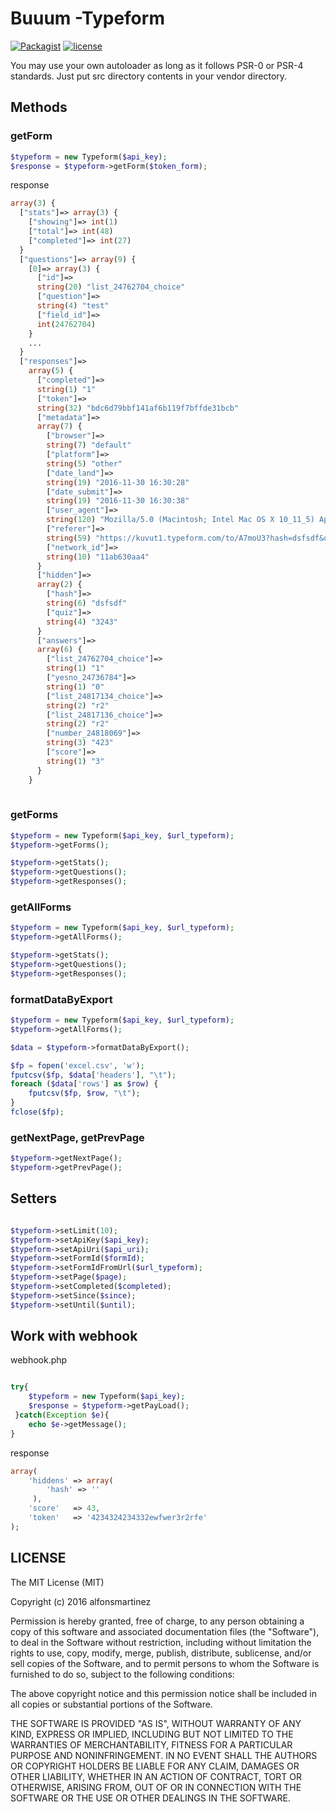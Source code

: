 Buuum -Typeform
=======================================

[![Packagist](https://poser.pugx.org/buuum/typeform/v/stable)](https://packagist.org/packages/buuum/typeform)
[![license](https://img.shields.io/github/license/mashape/apistatus.svg?maxAge=2592000)](#license)

You may use your own autoloader as long as it follows PSR-0 or PSR-4 standards. Just put src directory contents in your vendor directory.

## Methods

### getForm
```php
$typeform = new Typeform($api_key);
$response = $typeform->getForm($token_form);
```
response
```php
array(3) {
  ["stats"]=> array(3) {
    ["showing"]=> int(1)
    ["total"]=> int(48)
    ["completed"]=> int(27)
  }
  ["questions"]=> array(9) {
    [0]=> array(3) {
      ["id"]=>
      string(20) "list_24762704_choice"
      ["question"]=>
      string(4) "test"
      ["field_id"]=>
      int(24762704)
    }
    ... 
  }
  ["responses"]=>
    array(5) {
      ["completed"]=>
      string(1) "1"
      ["token"]=>
      string(32) "bdc6d79bbf141af6b119f7bffde31bcb"
      ["metadata"]=>
      array(7) {
        ["browser"]=>
        string(7) "default"
        ["platform"]=>
        string(5) "other"
        ["date_land"]=>
        string(19) "2016-11-30 16:30:28"
        ["date_submit"]=>
        string(19) "2016-11-30 16:30:38"
        ["user_agent"]=>
        string(120) "Mozilla/5.0 (Macintosh; Intel Mac OS X 10_11_5) AppleWebKit/537.36 (KHTML, like Gecko) Chrome/54.0.2840.98 Safari/537.36"
        ["referer"]=>
        string(59) "https://kuvut1.typeform.com/to/A7moU3?hash=dsfsdf&quiz=3243"
        ["network_id"]=>
        string(10) "11ab630aa4"
      }
      ["hidden"]=>
      array(2) {
        ["hash"]=>
        string(6) "dsfsdf"
        ["quiz"]=>
        string(4) "3243"
      }
      ["answers"]=>
      array(6) {
        ["list_24762704_choice"]=>
        string(1) "1"
        ["yesno_24736784"]=>
        string(1) "0"
        ["list_24817134_choice"]=>
        string(2) "r2"
        ["list_24817136_choice"]=>
        string(2) "r2"
        ["number_24818069"]=>
        string(3) "423"
        ["score"]=>
        string(1) "3"
      }
    }
    
```

### getForms
```php
$typeform = new Typeform($api_key, $url_typeform);
$typeform->getForms();

$typeform->getStats();
$typeform->getQuestions();
$typeform->getResponses();
```

### getAllForms
```php
$typeform = new Typeform($api_key, $url_typeform);
$typeform->getAllForms();

$typeform->getStats();
$typeform->getQuestions();
$typeform->getResponses();
```

### formatDataByExport
```php
$typeform = new Typeform($api_key, $url_typeform);
$typeform->getAllForms();

$data = $typeform->formatDataByExport();

$fp = fopen('excel.csv', 'w');
fputcsv($fp, $data['headers'], "\t");
foreach ($data['rows'] as $row) {
    fputcsv($fp, $row, "\t");
}
fclose($fp);

```

### getNextPage, getPrevPage
```php
$typeform->getNextPage();
$typeform->getPrevPage();
```

## Setters

```php

$typeform->setLimit(10);
$typeform->setApiKey($api_key);
$typeform->setApiUri($api_uri);
$typeform->setFormId($formId);
$typeform->setFormIdFromUrl($url_typeform);
$typeform->setPage($page);
$typeform->setCompleted($completed);
$typeform->setSince($since);
$typeform->setUntil($until);

```

## Work with webhook
webhook.php
```php

try{
    $typeform = new Typeform($api_key);
    $response = $typeform->getPayLoad();
 }catch(Exception $e){
    echo $e->getMessage();
}

```

response

```php
array(
    'hiddens' => array(
        'hash' => ''
     ),
    'score'   => 43,
    'token'   => '4234324234332ewfwer3r2rfe'
);
```


## LICENSE

The MIT License (MIT)

Copyright (c) 2016 alfonsmartinez

Permission is hereby granted, free of charge, to any person obtaining a copy of this software and associated documentation files (the "Software"), to deal in the Software without restriction, including without limitation the rights to use, copy, modify, merge, publish, distribute, sublicense, and/or sell copies of the Software, and to permit persons to whom the Software is furnished to do so, subject to the following conditions:

The above copyright notice and this permission notice shall be included in all copies or substantial portions of the Software.

THE SOFTWARE IS PROVIDED "AS IS", WITHOUT WARRANTY OF ANY KIND, EXPRESS OR IMPLIED, INCLUDING BUT NOT LIMITED TO THE WARRANTIES OF MERCHANTABILITY, FITNESS FOR A PARTICULAR PURPOSE AND NONINFRINGEMENT. IN NO EVENT SHALL THE AUTHORS OR COPYRIGHT HOLDERS BE LIABLE FOR ANY CLAIM, DAMAGES OR OTHER LIABILITY, WHETHER IN AN ACTION OF CONTRACT, TORT OR OTHERWISE, ARISING FROM, OUT OF OR IN CONNECTION WITH THE SOFTWARE OR THE USE OR OTHER DEALINGS IN THE SOFTWARE.
